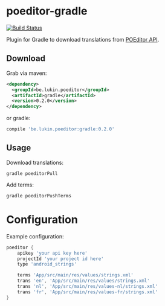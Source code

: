 poeditor-gradle
===============
[![Build Status](https://travis-ci.org/lukin0110/poeditor-gradle.svg)](https://travis-ci.org/lukin0110/poeditor-gradle)

Plugin for Gradle to download translations from [POEditor API](https://poeditor.com/).

Download
--------

Grab via maven:
```xml
<dependency>
  <groupId>be.lukin.poeditor</groupId>
  <artifactId>gradle</artifactId>
  <version>0.2.0</version>
</dependency>
```
or gradle:
```groovy
compile 'be.lukin.poeditor:gradle:0.2.0'
```

Usage
-----

Download translations:
```
gradle poeditorPull
```

Add terms:
```
gradle poeditorPushTerms
```

Configuration
=============

Example configuration:

```groovy
poeditor {
    apikey 'your api key here'
    projectId 'your project id here'
    type 'android_strings'

    terms 'App/src/main/res/values/strings.xml'
    trans 'en', 'App/src/main/res/values/strings.xml'
    trans 'nl', 'App/src/main/res/values-nl/strings.xml'
    trans 'fr', 'App/src/main/res/values-fr/strings.xml'
}
```
